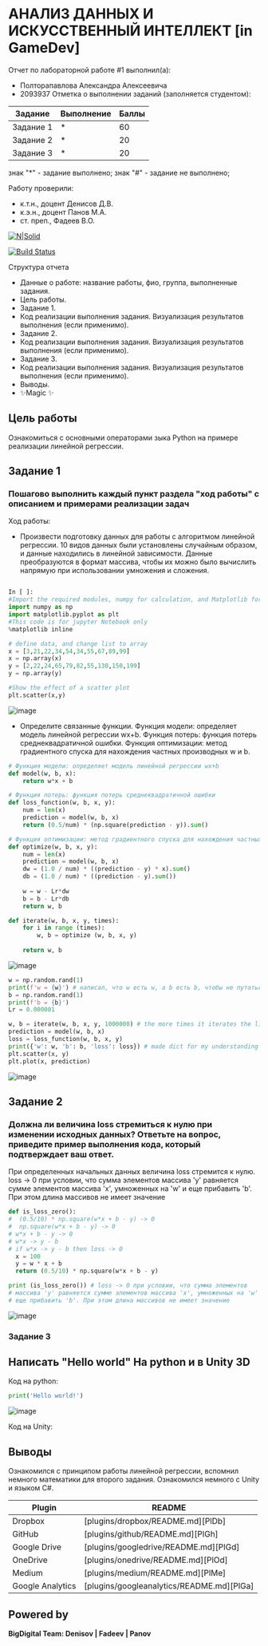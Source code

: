 # АНАЛИЗ ДАННЫХ И ИСКУССТВЕННЫЙ ИНТЕЛЛЕКТ [in GameDev]
Отчет по лабораторной работе #1 выполнил(а):
- Полторапавлова Александра Алексеевича
- 2093937
Отметка о выполнении заданий (заполняется студентом):

| Задание | Выполнение | Баллы |
| ------ | ------ | ------ |
| Задание 1 | * | 60 |
| Задание 2 | * | 20 |
| Задание 3 | * | 20 |

знак "*" - задание выполнено; знак "#" - задание не выполнено;

Работу проверили:
- к.т.н., доцент Денисов Д.В.
- к.э.н., доцент Панов М.А.
- ст. преп., Фадеев В.О.

[![N|Solid](https://cldup.com/dTxpPi9lDf.thumb.png)](https://nodesource.com/products/nsolid)

[![Build Status](https://travis-ci.org/joemccann/dillinger.svg?branch=master)](https://travis-ci.org/joemccann/dillinger)

Структура отчета

- Данные о работе: название работы, фио, группа, выполненные задания.
- Цель работы.
- Задание 1.
- Код реализации выполнения задания. Визуализация результатов выполнения (если применимо).
- Задание 2.
- Код реализации выполнения задания. Визуализация результатов выполнения (если применимо).
- Задание 3.
- Код реализации выполнения задания. Визуализация результатов выполнения (если применимо).
- Выводы.
- ✨Magic ✨

## Цель работы
Ознакомиться с основными операторами зыка Python на примере реализации линейной регрессии.

## Задание 1
### Пошагово выполнить каждый пункт раздела "ход работы" с описанием и примерами реализации задач
Ход работы:
- Произвести подготовку данных для работы с алгоритмом линейной регрессии. 10 видов данных были установлены случайным образом, и данные находились в линейной зависимости. Данные преобразуются в формат массива, чтобы их можно было вычислить напрямую при использовании умножения и сложения.

```py

In [ ]:
#Import the required modules, numpy for calculation, and Matplotlib for drawing
import numpy as np
import matplotlib.pyplot as plt
#This code is for jupyter Notebook only
%matplotlib inline

# define data, and change list to array
x = [3,21,22,34,54,34,55,67,89,99]
x = np.array(x)
y = [2,22,24,65,79,82,55,130,150,199]
y = np.array(y)

#Show the effect of a scatter plot
plt.scatter(x,y)

```
![image](https://user-images.githubusercontent.com/98959447/194002877-13868740-9794-4fae-9a9d-60cde41638bd.png)

- Определите связанные функции. Функция модели: определяет модель линейной регрессии wx+b. Функция потерь: функция потерь среднеквадратичной ошибки. Функция оптимизации: метод градиентного спуска для нахождения частных производных w и b.
```py
# Функция модели: определяет модель линейной регрессии wx+b
def model(w, b, x):
    return w*x + b

# Функция потерь: функция потерь среднеквадратичной ошибки
def loss_function(w, b, x, y):
    num = len(x)
    prediction = model(w, b, x)
    return (0.5/num) * (np.square(prediction - y)).sum()

# Функция оптимизации: метод градиентного спуска для нахождения частных производных w и b.
def optimize(w, b, x, y):
    num = len(x)
    prediction = model(w, b, x)
    dw = (1.0 / num) * ((prediction - y) * x).sum()
    db = (1.0 / num) * ((prediction - y).sum())
    
    w = w - Lr*dw
    b = b - Lr*db
    return w, b

def iterate(w, b, x, y, times):
    for i in range (times):
        w, b = optimize (w, b, x, y)
        
    return w, b
```
![image](https://user-images.githubusercontent.com/98959447/194003345-1a5dc310-5fb0-4224-a997-c3895919b5bb.png)

```py
w = np.random.rand(1)
print(f'w = {w}') # написал, что w есть w, а b есть b, чтобы не путаться
b = np.random.rand(1)
print(f'b = {b}')
Lr = 0.000001

w, b = iterate(w, b, x, y, 1000000) # the more times it iterates the line is more correct
prediction = model(w, b, x)
loss = loss_function(w, b, x, y)
print({'w': w, 'b': b, 'loss': loss}) # made dict for my understanding
plt.scatter(x, y)
plt.plot(x, prediction)
```
![image](https://user-images.githubusercontent.com/98959447/194004381-9bb72289-ec1c-424a-9642-a2b0fff460fd.png)



## Задание 2
### Должна ли величина loss стремиться к нулю при изменении исходных данных? Ответьте на вопрос, приведите пример выполнения кода, который подтверждает ваш ответ.

При определенных начальных данных величина loss стремится к нулю. loss -> 0 при условии, что сумма элементов массива 'y' равняется сумме элементов массива 'x', умноженных на 'w' и еще прибавить 'b'. При этом длина массивов не имеет значение

```py
def is_loss_zero():
#  (0.5/10) * np.square(w*x + b - y) -> 0
#  np.square(w*x + b - y) -> 0
# w*x + b - y -> 0
# w*x -> y - b
# if w*x -> y - b then loss -> 0
  x = 100
  y = w * x + b
  return (0.5/10) * np.square(w*x + b - y)

print (is_loss_zero()) # loss -> 0 при условии, что сумма элементов 
# массива 'y' равняется сумме элементов массива 'x', умноженных на 'w' и 
# еще прибавить 'b'. При этом длина массивов не имеет значение

```
![image](https://user-images.githubusercontent.com/98959447/194005285-48a553c1-c425-4a34-803f-17bf27f346fe.png)

### Задание 3
## Написать "Hello world" На python и в Unity 3D

Код на python:
```py
print('Hello world!')
```

![image](https://user-images.githubusercontent.com/98959447/194006464-a9e22eca-b231-4cf5-bf59-46904c28ddd0.png)

Код на Unity:



## Выводы
Ознакомился с принципом работы линейной регрессии, вспомнил немного математики для второго задания. Ознакомился немного с Unity и языком C#.

| Plugin | README |
| ------ | ------ |
| Dropbox | [plugins/dropbox/README.md][PlDb] |
| GitHub | [plugins/github/README.md][PlGh] |
| Google Drive | [plugins/googledrive/README.md][PlGd] |
| OneDrive | [plugins/onedrive/README.md][PlOd] |
| Medium | [plugins/medium/README.md][PlMe] |
| Google Analytics | [plugins/googleanalytics/README.md][PlGa] |

## Powered by

**BigDigital Team: Denisov | Fadeev | Panov**
